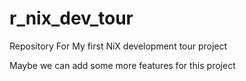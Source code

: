 # r_nix_dev_tour
Repository For My first NiX development tour project


Maybe we can add some more features for this project
